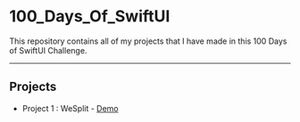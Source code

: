 # 100_Days_Of_SwiftUI
This repository contains all of my projects that I have made in this 100 Days of SwiftUI Challenge.

***
## Projects
* Project 1 : WeSplit - [Demo](https://drive.google.com/file/d/1hrcviEYjmgMRwoiGEMP6zGSotxLjtO8V/view?usp=drive_link)
